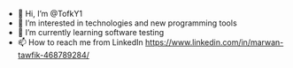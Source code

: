 - 👋 Hi, I’m @TofkY1
- 👀 I’m interested in technologies and new programming tools
- 🌱 I’m currently learning software testing
- 📫 How to reach me from LinkedIn https://www.linkedin.com/in/marwan-tawfik-468789284/

<!---
TofkY1/TofkY1 is a ✨ special ✨ repository because its `README.md` (this file) appears on your GitHub profile.
You can click the Preview link to take a look at your changes.
--->
